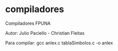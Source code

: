 compiladores
============

Compiladores FPUNA

Autor: Julio Paciello - Christian Fleitas

Para compilar: gcc anlex.c tablaSimbolos.c -o anlex

